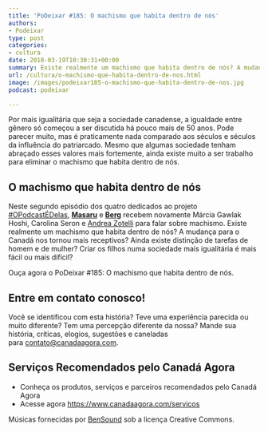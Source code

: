 ```yaml
---
title: 'PoDeixar #185: O machismo que habita dentro de nós'
authors:
- Podeixar
type: post
categories:
- cultura
date: 2018-03-19T10:30:31+00:00
summary: Existe realmente um machismo que habita dentro de nós? A mudança para o Canadá nos tornou mais receptivos? Ainda existe distinção de tarefas de homem e de mulher? Criar os filhos numa sociedade mais igualitária é mais fácil ou mais difícil? 
url: /cultura/o-machismo-que-habita-dentro-de-nos.html
image: /images/podeixar185-o-machismo-que-habita-dentro-de-nos.jpg
podcast: podeixar

---
```

Por mais igualitária que seja a sociedade canadense, a igualdade entre gênero só começou a ser discutida há pouco mais de 50 anos. Pode parecer muito, mas é praticamente nada comparado aos séculos e séculos da influência do patriarcado. Mesmo que algumas sociedade tenham abraçado esses valores mais fortemente, ainda existe muito a ser trabalho para eliminar o machismo que habita dentro de nós.

## O machismo que habita dentro de nós

Neste segundo episódio dos quatro dedicados ao projeto <a href="http://opodcastedelas.com.br/" target="_blank" rel="noopener">#OPodcastÉDelas</a>, **[Masaru][1]** e **[Berg][2]** recebem novamente Márcia Gawlak Hoshi, Carolina Seron e [Andrea Zotelli][3] para falar sobre machismo. Existe realmente um machismo que habita dentro de nós? A mudança para o Canadá nos tornou mais receptivos? Ainda existe distinção de tarefas de homem e de mulher? Criar os filhos numa sociedade mais igualitária é mais fácil ou mais difícil?

Ouça agora o PoDeixar #185: O machismo que habita dentro de nós.



## Entre em contato conosco!

Você se identificou com esta história? Teve uma experiência parecida ou muito diferente? Tem uma percepção diferente da nossa? Mande sua história, críticas, elogios, sugestões e caneladas para <contato@canadaagora.com>.

## Serviços Recomendados pelo Canadá Agora

  * Conheça os produtos, serviços e parceiros recomendados pelo Canadá Agora
  * Acesse agora <https://www.canadaagora.com/servicos>

Músicas fornecidas por <a href="http://www.bensound.com/" target="_blank" rel="noopener noreferrer">BenSound</a> sob a licença Creative Commons.

 [1]: https://www.canadaagora.com/japa
 [2]: https://www.canadaagora.com/berg
 [3]: https://www.canadaagora.com/andreazotelli